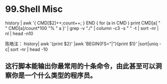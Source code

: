 # 99.Shell Misc

history | 
awk '{
    CMD[$2]++;count++;
} 
END { 
    for (a in CMD )
      print CMD[a] " " CMD[a]/count*100 "% " a
 }' | 
grep -v "./" | 
column -c3 -s " " -t | 
sort -nr | 
nl | 
head -n10

陈皓注：
history| awk '{print $2}' |awk 'BEGIN{FS="|"}{print $1}' |sort|uniq -c| sort -nr | head -10

这行脚本能输出你最常用的十条命令，由此甚至可以洞察你是一个什么类型的程序员。
-------------------------------------------------------------------------------------------------------------------
